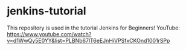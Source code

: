 # jenkins-tutorial
This repository is used in the tutorial Jenkins for Beginners!
YouTube: https://www.youtube.com/watch?v=d1WwQy5E0YY&list=PLBNb67lT6eEJnHiVPSfxCKOnd1001rSPp


